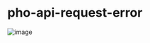 # pho-api-request-error

![image](https://github.com/FelipeSeixas/pho-api-request-error/assets/19395010/11e69d21-da6a-4efb-a6bb-a22066c9f72d)
